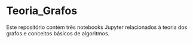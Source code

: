 # Teoria_Grafos
Este repositório contém três notebooks Jupyter relacionados à teoria dos grafos e conceitos básicos de algoritmos.
